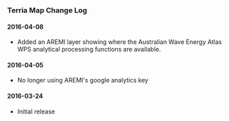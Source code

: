 ### Terria Map Change Log

#### 2016-04-08

* Added an AREMI layer showing where the Australian Wave Energy Atlas WPS analytical processing functions are available.

#### 2016-04-05

* No longer using AREMI's google analytics key

#### 2016-03-24

* Initial release

